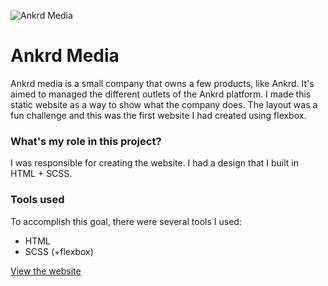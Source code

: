 ![Ankrd Media](/images/work/ankrd-media_1920x1080.jpg "Ankrd Media homepage")

# Ankrd Media

Ankrd media is a small company that owns a few products, like Ankrd. It's aimed to managed the different 
outlets of the Ankrd platform. I made this static website as a way to show what the company does. 
The layout was a fun challenge and this was the first website I had created using flexbox.

### What's my role in this project?
I was responsible for creating the website. I had a design that I built in HTML + SCSS.

### Tools used
To accomplish this goal, there were several tools I used:
- HTML
- SCSS (+flexbox)

<a href="https://ankrdmedia.com/" target="_blank" class="link link--underline">View the website</a>
